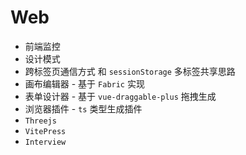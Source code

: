 # Web


- 前端监控
- 设计模式
- 跨标签页通信方式 和 `sessionStorage` 多标签共享思路
- 画布编辑器 - 基于 `Fabric` 实现
- 表单设计器 - 基于 `vue-draggable-plus` 拖拽生成
- 浏览器插件 - `ts` 类型生成插件
- `Threejs`
- `VitePress`
- `Interview`
